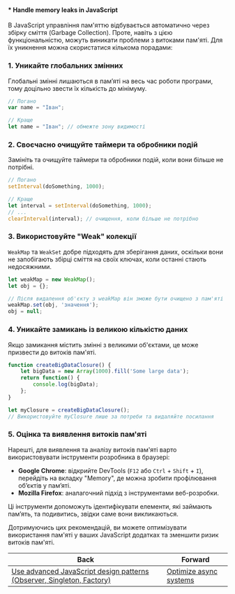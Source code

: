 #### * Handle memory leaks in JavaScript

В JavaScript управління пам'яттю відбувається автоматично через збірку сміття (Garbage Collection). Проте, навіть з цією функціональністю, можуть виникати проблеми з витоками пам'яті. Для їх уникнення можна скористатися кількома порадами:

### 1. Уникайте глобальних змінних

Глобальні змінні лишаються в пам’яті на весь час роботи програми, тому доцільно звести їх кількість до мінімуму.

```javascript
// Погано
var name = "Іван";

// Краще
let name = "Іван"; // обмежте зону видимості
```

### 2. Своєчасно очищуйте таймери та обробники подій

Замініть та очищуйте таймери та обробники подій, коли вони більше не потрібні.

```javascript
// Погано
setInterval(doSomething, 1000);

// Краще
let interval = setInterval(doSomething, 1000);
// ...
clearInterval(interval); // очищення, коли більше не потрібно
```

### 3. Використовуйте "Weak" колекції

`WeakMap` та `WeakSet` добре підходять для зберігання даних, оскільки вони не запобігають збірці сміття на своїх ключах, коли останні стають недосяжними.

```javascript
let weakMap = new WeakMap();
let obj = {};

// Після видалення об'єкту з weakMap він зможе бути очищено з пам'яті
weakMap.set(obj, 'значення');
obj = null;
```

### 4. Уникайте замикань із великою кількістю даних

Якщо замикання містить змінні з великими об'єктами, це може призвести до витоків пам'яті.

```javascript
function createBigDataClosure() {
    let bigData = new Array(1000).fill('Some large data');
    return function() {
        console.log(bigData);
    };
}

let myClosure = createBigDataClosure();
// Використовуйте myClosure лише за потреби та видаляйте посилання
```

### 5. Оцінка та виявлення витоків пам'яті

Нарешті, для виявлення та аналізу витоків пам'яті варто використовувати інструменти розробника в браузері:

- **Google Chrome**: відкрийте DevTools (`F12` або `Ctrl` + `Shift` + `I`), перейдіть на вкладку "Memory", де можна зробити профілювання об’єктів у пам’яті.
- **Mozilla Firefox**: аналагочний підхід з інструментами веб-розробки.

Ці інструменти допоможуть ідентифікувати елементи, які займають пам’ять, та подивитись, звідки саме вони викликаються.

Дотримуючись цих рекомендацій, ви можете оптимізувати використання пам'яті у ваших JavaScript додатках та зменшити ризик витоків пам'яті.

| Back | Forward |
|---|---|
| [Use advanced JavaScript design patterns (Observer, Singleton, Factory)](/ua/senior/javascript/use-advanced-javascript-design-patterns.md)  | [Optimize async systems](/ua/senior/javascript/optimizing-asynchronous-systems.md) |